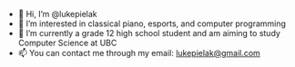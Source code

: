 - 👋 Hi, I’m @lukepielak
- 👀 I’m interested in classical piano, esports, and computer programming
- 🌱 I’m currently a grade 12 high school student and am aiming to study Computer Science at UBC
- 📫 You can contact me through my email: lukepielak@gmail.com

<!---
lukepielak/lukepielak is a ✨ special ✨ repository because its `README.md` (this file) appears on your GitHub profile.
You can click the Preview link to take a look at your changes.
--->
